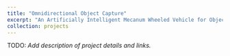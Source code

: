 ```yaml
---
title: "Omnidirectional Object Capture"
excerpt: "An Artificially Intelligent Mecanum Wheeled Vehicle for Object Capture <br/><br/><img src='/images/omni_logo2.png'>"
collection: projects
---
```


TODO: *Add description of project details and links.*
